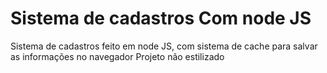# Sistema de cadastros Com node JS

Sistema de cadastros feito em node JS, com sistema de cache para salvar as informações no navegador
Projeto não estilizado